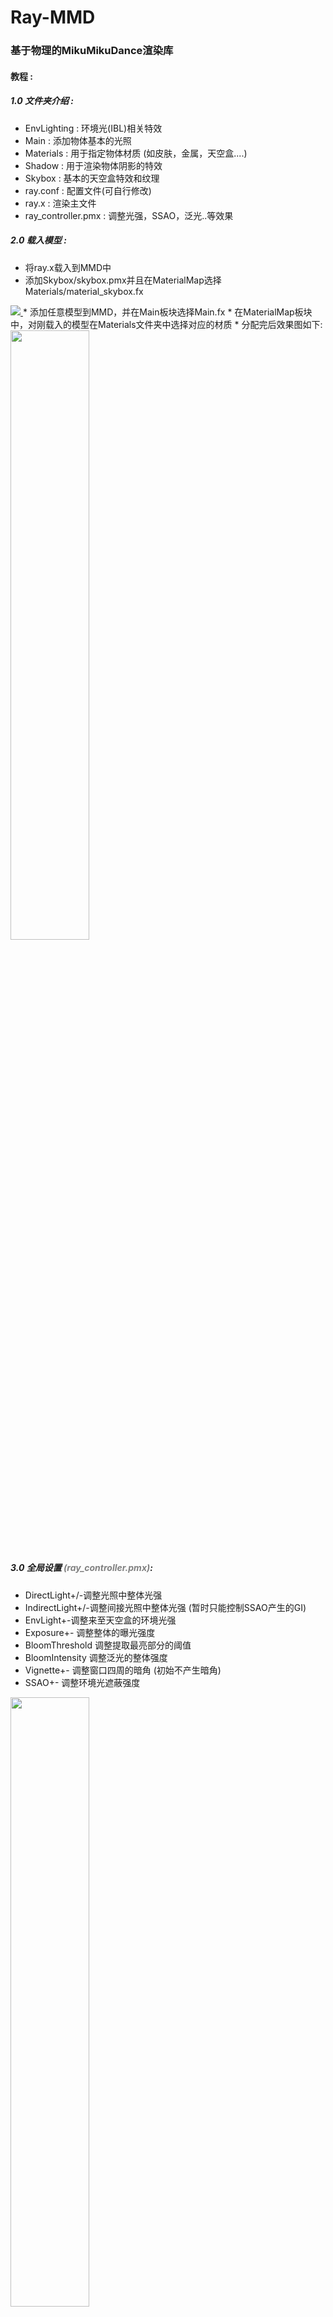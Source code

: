 Ray-MMD
========
### 基于物理的MikuMikuDance渲染库 ###
#### 教程 :
##### 1.0 文件夹介绍 :
* EnvLighting : 环境光(IBL)相关特效
* Main : 添加物体基本的光照
* Materials : 用于指定物体材质 (如皮肤，金属，天空盒....)
* Shadow : 用于渲染物体阴影的特效
* Skybox : 基本的天空盒特效和纹理
* ray.conf : 配置文件(可自行修改)
* ray.x : 渲染主文件
* ray_controller.pmx : 调整光强，SSAO，泛光..等效果

##### 2.0 载入模型 :
* 将ray.x载入到MMD中
* 添加Skybox/skybox.pmx并且在MaterialMap选择Materials/material_skybox.fx  
 <a target="_Blank" href="https://coding.net/u/raycast/p/ray-mmd/git/raw/master/Tutorial/2.2.png">
     <img src="https://coding.net/u/raycast/p/ray-mmd/git/raw/master/Tutorial/2.2.png" align=left/>
 </a>
* 添加任意模型到MMD，并在Main板块选择Main.fx
* 在MaterialMap板块中，对刚载入的模型在Materials文件夹中选择对应的材质
* 分配完后效果图如下:  
 <a target="_Blank" href="https://coding.net/u/raycast/p/ray-mmd/git/raw/master/Tutorial/2.5.png">
 <img src="https://coding.net/u/raycast/p/ray-mmd/git/raw/master/Tutorial/2.5.png" width="50%" height="50%" align=left/>
 </a>

##### 3.0 全局设置 <font color=gray>(ray_controller.pmx)</font>:
* DirectLight+/-调整光照中整体光强
* IndirectLight+/-调整间接光照中整体光强 (暂时只能控制SSAO产生的GI)
* EnvLight+-调整来至天空盒的环境光强
* Exposure+- 调整整体的曝光强度
* BloomThreshold 调整提取最亮部分的阈值
* BloomIntensity 调整泛光的整体强度
* Vignette+- 调整窗口四周的暗角 (初始不产生暗角)
* SSAO+- 调整环境光遮蔽强度  
 <a target="_Blank" href="https://coding.net/u/raycast/p/ray-mmd/git/raw/master/Tutorial/3.1.png">
 <img src="https://coding.net/u/raycast/p/ray-mmd/git/raw/master/Tutorial/3.1.png" width="50%" height="50%" align=left/>
 </a>

##### 4.0 制作基于物理的环境光贴图(IBL) :
　　预处理的环境光贴图需要对天空盒纹理处理所以需要借助以下工具
```
    https://github.com/dariomanesku/cmftStudio
```
* 启动cmftstudio
* 选择一张(dds,ktx,tga,hdr)的图片文件，如果没有这些格式需要自行转换
* 如下图点击右侧的图片然后浏览需要处理的天空盒图片  
 <a target="_Blank" href="https://coding.net/u/raycast/p/ray-mmd/git/raw/master/Tutorial/4.1.png">
 <img src="https://coding.net/u/raycast/p/ray-mmd/git/raw/master/Tutorial/4.1.png" width="50%" height="50%" align=left/>
 </a>
* 点击Radiance中的Filter skybox with cmft，选中Exclude base和PhongBRDF以及Wrap模式并Process  
 <a target="_Blank" href="https://coding.net/u/raycast/p/ray-mmd/git/raw/master/Tutorial/4.2.png">
 <img src="https://coding.net/u/raycast/p/ray-mmd/git/raw/master/Tutorial/4.2.png" width="50%" height="50%" align=left/>
 </a>
* 点击Irradiance中的Fiter skybox with cmft，直接点Process即可  
 <a target="_Blank" href="https://coding.net/u/raycast/p/ray-mmd/git/raw/master/Tutorial/4.3.png">
 <img src="https://coding.net/u/raycast/p/ray-mmd/git/raw/master/Tutorial/4.3.png" width="50%" height="50%" align=left/>
 </a>
* 如下图分别保存出Radiance和Irradiance，因为MMD并不支持浮点格式纹理，因此保存为BGRA8
 <a target="_Blank" href="https://coding.net/u/raycast/p/ray-mmd/git/raw/master/Tutorial/4.4.png">
 <img src="https://coding.net/u/raycast/p/ray-mmd/git/raw/master/Tutorial/4.4.png" width="50%" height="50%" align=left/>
 </a>  
 <a target="_Blank" href="https://coding.net/u/raycast/p/ray-mmd/git/raw/master/Tutorial/4.5.png">
 <img src="https://coding.net/u/raycast/p/ray-mmd/git/raw/master/Tutorial/4.5.png" width="50%" height="50%" align=left/>
 </a>
* 将导出的output_iem.dds和output_pmrem.dds放入Skybox/textures/目录中
* 如图PMXEditor打开skybox.pmx，这里Texture里放Radiance中的纹理SphereMap放Irradiance中的纹理  
<a target="_Blank" href="https://coding.net/u/raycast/p/ray-mmd/git/raw/master/Tutorial/4.6.png">
<img src="https://coding.net/u/raycast/p/ray-mmd/git/raw/master/Tutorial/4.6.png" width="50%" height="50%" align=left/>
</a>
* 至此完成了IBL需要的纹理，这里SphereMap模式需要改为加算，不然会无效